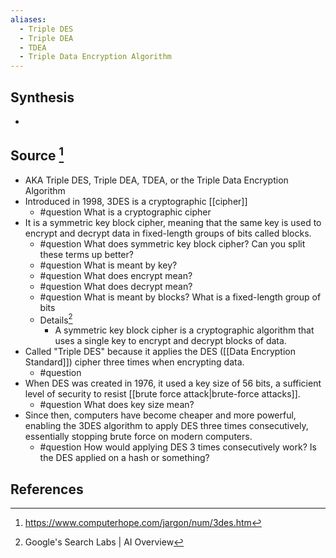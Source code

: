 ```yaml
---
aliases:
  - Triple DES
  - Triple DEA
  - TDEA
  - Triple Data Encryption Algorithm
---
```

## Synthesis
- 
## Source [^1]
- AKA Triple DES, Triple DEA, TDEA, or the Triple Data Encryption Algorithm
- Introduced in 1998, 3DES is a cryptographic [[cipher]]
	- #question What is a cryptographic cipher
- It is a symmetric key block cipher, meaning that the same key is used to encrypt and decrypt data in fixed-length groups of bits called blocks.
	- #question What does symmetric key block cipher? Can you split these terms up better?
	- #question What is meant by key?
	- #question What does encrypt mean?
	- #question What does decrypt mean?
	- #question What is meant by blocks? What is a fixed-length group of bits
	- Details[^2]
		- A symmetric key block cipher is a cryptographic algorithm that uses a single key to encrypt and decrypt blocks of data.
- Called "Triple DES" because it applies the DES ([[Data Encryption Standard]]) cipher three times when encrypting data. 
	- #question 
- When DES was created in 1976, it used a key size of 56 bits, a sufficient level of security to resist [[brute force attack|brute-force attacks]]. 
	- #question What does key size mean?
- Since then, computers have become cheaper and more powerful, enabling the 3DES algorithm to apply DES three times consecutively, essentially stopping brute force on modern computers.
	- #question How would applying DES 3 times consecutively work? Is the DES applied on a hash or something?
## References

[^1]: https://www.computerhope.com/jargon/num/3des.htm
[^2]: Google's Search Labs | AI Overview